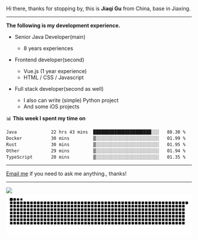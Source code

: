 Hi there, thanks for stopping by, this is **Jiaqi Gu** from China, base in Jiaxing.

---

**The following is my development experience.**

- Senior Java Developer(main)
  - 8 years experiences

- Frontend developer(second)
  - Vue.js (1 year experience)
  - HTML / CSS / Javascript
  
- Full stack developer(second as well)
  - I also can write (simple) Python project
  - And some iOS projects

📊 **This week I spent my time on**
<!--START_SECTION:waka-->

```txt
Java             22 hrs 43 mins  ██████████████████████░░░   88.30 %
Docker           30 mins         ▒░░░░░░░░░░░░░░░░░░░░░░░░   01.99 %
Rust             30 mins         ▒░░░░░░░░░░░░░░░░░░░░░░░░   01.95 %
Other            29 mins         ▒░░░░░░░░░░░░░░░░░░░░░░░░   01.94 %
TypeScript       20 mins         ▒░░░░░░░░░░░░░░░░░░░░░░░░   01.35 %
```

<!--END_SECTION:waka-->

---

[Email me](mailto:htk2klwgr@mozmail.com?subject=Hiring_from_GitHub) if you need to ask me anything., thanks!

---

![]( https://visitor-badge.glitch.me/badge?page_id=githubgujiaqi)
![]( https://github.com/droid-Q/droid-Q/raw/output/github-contribution-grid-snake.svg#gh-dark-mode-only)
